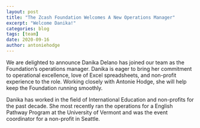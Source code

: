 ```yaml
---
layout: post
title: "The Zcash Foundation Welcomes A New Operations Manager"
excerpt: "Welcome Danika!"
categories: blog
tags: [team]
date: 2020-09-16
author: antoniehodge
---
```


We are delighted to announce Danika Delano has joined our team as the Foundation’s operations manager. Danika is eager to bring her commitment to operational excellence, love of Excel spreadsheets, and non-profit experience to the role. Working closely with Antonie Hodge, she will help keep the Foundation running smoothly.

Danika has worked in the field of International Education and non-profits for the past decade. She most recently ran the operations for a English Pathway Program at the University of Vermont and was the event coordinator for a non-profit in Seattle.


